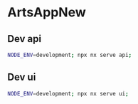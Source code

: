 # ArtsAppNew

## Dev api

```bash
NODE_ENV=development; npx nx serve api;
```

## Dev ui

```bash
NODE_ENV=development; npx nx serve ui;
```
